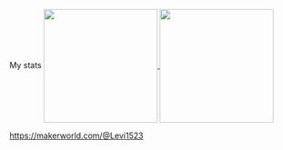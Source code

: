 My stats
<a href="https://github.com/anuraghazra/github-readme-stats">
  <img height=200 align="center" src="https://github-readme-stats.vercel.app/api?username=Liveeee7219&theme=tokyonight" />
</a>
<a href="https://github.com/anuraghazra/convoychat">
  <img height=200 align="center" src="https://github-readme-stats.vercel.app/api/top-langs?username=Liveeee7219&layout=compact&langs_count=8&card_width=320&theme=tokyonight" />
</a>

https://makerworld.com/@Levi1523
